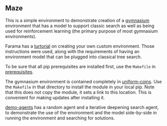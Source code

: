 Maze
-------------

This is a simple environment to demonstrate creation of a
[gymnasium](https://gymnasium.farama.org/) environment that
has a model to support classic search as well as being used
for reinforcement learning (the primary purpose of most 
gymnasium environments).

Farama has a [turtorial](https://gymnasium.farama.org/tutorials/gymnasium_basics/environment_creation/)
on creating your own custom environment. Those instructions
were used, along with the requirements of having an 
environment model that can be plugged into classical
tree search.

To be sure that all pip prerequisites are installed first,
use the `Makefile` in [prerequisites](prerequisites/).

The gymnasium environment is contained completely in [uniform-coins](uniform-coins/). 
Use the `Makefile` in that directory to install the module in your local
pip. Note that this does not copy the module, it sets a link to this
location. This is convenient for making updates after installing it.

[demo-agents](demo-agents/) has a random agent and a iterative deepening
search agent, to demonstrate the use of the environment and the model
side-by-side in running the environment and searching for solutions.



